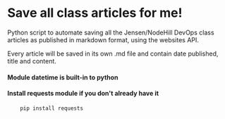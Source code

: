 # Save all class articles for me!
Python script to automate saving all the Jensen/NodeHill DevOps class articles as published in markdown format, using the websites API.

Every article will be saved in its own .md file and contain date published, title and content. 


#### Module datetime is built-in to python

#### Install requests module if you don't already have it
```
    pip install requests
```


